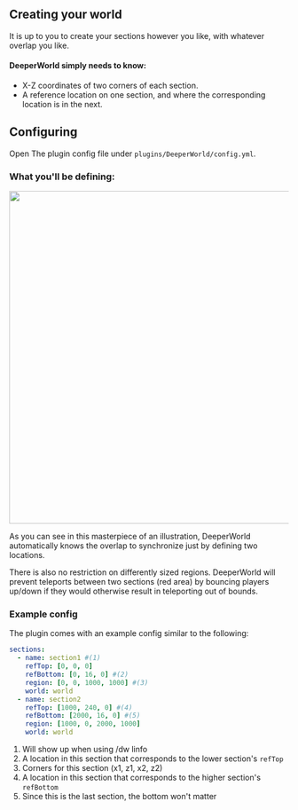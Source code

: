 ## Creating your world

It is up to you to create your sections however you like, with whatever overlap you like.

#### DeeperWorld simply needs to know:
- X-Z coordinates of two corners of each section.
- A reference location on one section, and where the corresponding location is in the next.

## Configuring

Open The plugin config file under `plugins/DeeperWorld/config.yml`.

### What you'll be defining:

<img src="https://user-images.githubusercontent.com/16233018/97783275-025d8280-1b6d-11eb-9a68-d15aadc1b50d.png" width="600px">

As you can see in this masterpiece of an illustration, DeeperWorld automatically knows the overlap to synchronize just by defining two locations.

There is also no restriction on differently sized regions. DeeperWorld will prevent teleports between two sections (red area) by bouncing players up/down if they would otherwise result in teleporting out of bounds.

### Example config

The plugin comes with an example config similar to the following:

```yaml
sections:
  - name: section1 #(1)
    refTop: [0, 0, 0]
    refBottom: [0, 16, 0] #(2)
    region: [0, 0, 1000, 1000] #(3)
    world: world
  - name: section2
    refTop: [1000, 240, 0] #(4)
    refBottom: [2000, 16, 0] #(5)
    region: [1000, 0, 2000, 1000]
    world: world
```

1. Will show up when using /dw linfo
2. A location in this section that corresponds to the lower section's `refTop`
3. Corners for this section (x1, z1, x2, z2)
4. A location in this section that corresponds to the higher section's `refBottom`
5. Since this is the last section, the bottom won't matter
